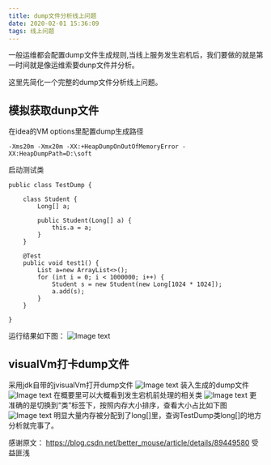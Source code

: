 ```yaml
---
title: dump文件分析线上问题
date: 2020-02-01 15:36:09
tags: 线上问题
---
```


一般运维都会配置dump文件生成规则,当线上服务发生宕机后，我们要做的就是第一时间就是像运维索要dunp文件并分析。
<!--more-->这里先简化一个完整的dump文件分析线上问题。

## 模拟获取dunp文件

在idea的VM options里配置dump生成路径

```
-Xms20m -Xmx20m -XX:+HeapDumpOnOutOfMemoryError -XX:HeapDumpPath=D:\soft
```
启动测试类
```
public class TestDump {

    class Student {
        Long[] a;

        public Student(Long[] a) {
            this.a = a;
        }
    }

    @Test
    public void test1() {
        List a=new ArrayList<>();
        for (int i = 0; i < 1000000; i++) {
            Student s = new Student(new Long[1024 * 1024]);
            a.add(s);
        }
    }
    
}
```
运行结果如下图：
![Image text](/asset/article/20200201/1.png)

## visualVm打卡dump文件
采用jdk自带的jvisualVm打开dump文件
![Image text](/asset/article/20200201/2.png)
装入生成的dump文件
![Image text](/asset/article/20200201/3.png)
在概要里可以大概看到发生宕机前处理的相关类
![Image text](/asset/article/20200201/4.png)
更准确的是切换到“类”标签下，按照内存大小排序，查看大小占比如下图
![Image text](/asset/article/20200201/5.png)
明显大量内存被分配到了long[]里，查询TestDump类long[]的地方分析就完事了。



感谢原文： https://blog.csdn.net/better_mouse/article/details/89449580 受益匪浅